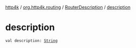 [http4k](../../index.md) / [org.http4k.routing](../index.md) / [RouterDescription](index.md) / [description](./description.md)

# description

`val description: `[`String`](https://kotlinlang.org/api/latest/jvm/stdlib/kotlin/-string/index.html)